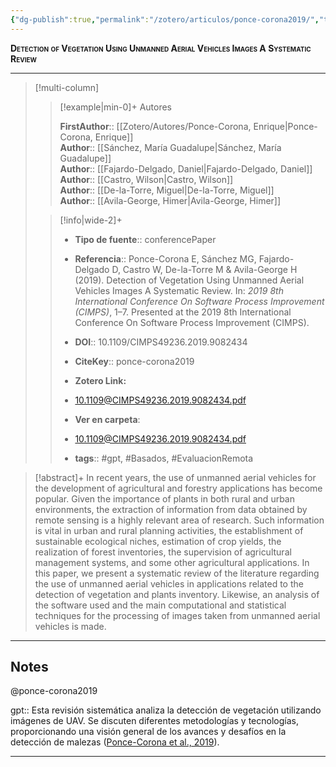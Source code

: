 ```yaml
---
{"dg-publish":true,"permalink":"/zotero/articulos/ponce-corona2019/","title":"Detection of Vegetation Using Unmanned Aerial Vehicles Images A Systematic Review","tags":["#zotero"]}
---
```



<span style="font-variant:small-caps; font-weight: bold;">Detection of Vegetation Using Unmanned Aerial Vehicles Images A Systematic Review</span>

---


> [!multi-column]
>
>> [!example|min-0]+ Autores
>> 
>> **FirstAuthor**:: [[Zotero/Autores/Ponce-Corona, Enrique\|Ponce-Corona, Enrique]]  
>> **Author**:: [[Sánchez, María Guadalupe\|Sánchez, María Guadalupe]]  
>> **Author**:: [[Fajardo-Delgado, Daniel\|Fajardo-Delgado, Daniel]]  
>> **Author**:: [[Castro, Wilson\|Castro, Wilson]]  
>> **Author**:: [[De-la-Torre, Miguel\|De-la-Torre, Miguel]]  
>> **Author**:: [[Avila-George, Himer\|Avila-George, Himer]]  
 >
>
>> [!info|wide-2]+
>>
>> - **Tipo de fuente**:: conferencePaper
>> - **Referencia**:: Ponce-Corona E, Sánchez MG, Fajardo-Delgado D, Castro W, De-la-Torre M & Avila-George H (2019). Detection of Vegetation Using Unmanned Aerial Vehicles Images A Systematic Review. In: _2019 8th International Conference On Software Process Improvement (CIMPS)_, 1–7. Presented at the 2019 8th International Conference On Software Process Improvement (CIMPS).
>> - **DOI**:: 10.1109/CIMPS49236.2019.9082434
>> - **CiteKey**:: ponce-corona2019
>> - **Zotero Link:** 
>> - [10.1109@CIMPS49236.2019.9082434.pdf](zotero://select/library/items/VHXW3DQC)
>>
>> - **Ver en carpeta**: 
>> - [10.1109@CIMPS49236.2019.9082434.pdf](file://J:\OneDrive\Articulos\10.1109@CIMPS49236.2019.9082434.pdf)
>> - **tags**:: #gpt, #Basados, #EvaluacionRemota



> [!abstract]+ 
>In recent years, the use of unmanned aerial vehicles for the development of agricultural and forestry applications has become popular. Given the importance of plants in both rural and urban environments, the extraction of information from data obtained by remote sensing is a highly relevant area of research. Such information is vital in urban and rural planning activities, the establishment of sustainable ecological niches, estimation of crop yields, the realization of forest inventories, the supervision of agricultural management systems, and some other agricultural applications. In this paper, we present a systematic review of the literature regarding the use of unmanned aerial vehicles in applications related to the detection of vegetation and plants inventory. Likewise, an analysis of the software used and the main computational and statistical techniques for the processing of images taken from unmanned aerial vehicles is made.


--- 

## Notes

@ponce-corona2019

gpt:: Esta revisión sistemática analiza la detección de vegetación utilizando imágenes de UAV. Se discuten diferentes metodologías y tecnologías, proporcionando una visión general de los avances y desafíos en la detección de malezas ([Ponce-Corona et al., 2019](zotero://select/library/items/JAZEX4PN)).






---







